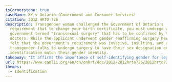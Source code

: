 ```yaml
---
isCornerstone: true
caseName: XY v Ontario (Government and Consumer Services)
citation: 2012 HRTO 726
description: Transgender woman challenged the Government of Ontario's
  requirement that to change your birth certificate, you must undergo what the
  government termed "transsexual surgery" that has to be confirmed by two
  doctors. While the applicant underwent gender reaffirming surgery herself, she
  felt that the government's requirement was invasive, insulting, and unfair to
  transgender folks to undergo surgery to have their sex designation on their
  identification match their gender identity.
takeaway: "It affirms the importance of self-identifying gender for legal purposes. "
url: https://www.canlii.org/en/on/onhrt/doc/2012/2012hrto726/2012hrto726.html?resultIndex=1
themes:
  - Identification
---
```

